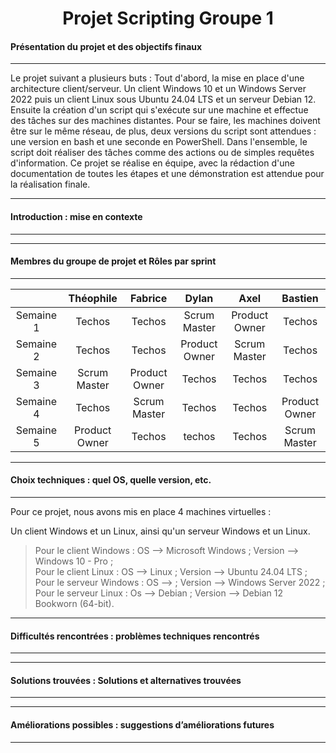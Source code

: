 <div align="center"><H1> Projet Scripting Groupe 1 </H1></div>

#### Présentation du projet et des objectifs finaux
_______

Le projet suivant a plusieurs buts : 
Tout d'abord, la mise en place d'une architecture client/serveur. Un client Windows 10 et un Windows Server 2022 puis un client Linux sous Ubuntu 24.04 LTS et un serveur Debian 12. Ensuite la création d'un script qui s'exécute sur une machine et effectue des tâches sur des machines distantes. Pour se faire, les machines doivent être sur le même réseau, de plus, deux versions du script sont attendues : une version en bash et une seconde en PowerShell. Dans l'ensemble, le script doit réaliser des tâches comme des actions ou de simples requêtes d'information. Ce projet se réalise en équipe, avec la rédaction d'une documentation de toutes les étapes et une démonstration est attendue pour la réalisation finale.

_______
#### Introduction : mise en contexte
_______



_______
#### Membres du groupe de projet et Rôles par sprint
_______
| | Théophile | Fabrice | Dylan | Axel | Bastien |
| :-: | :-: | :-: | :-: | :-: | :-: |
| Semaine 1 | Techos | Techos | Scrum Master | Product Owner | Techos |
| Semaine 2 | Techos | Techos | Product Owner | Scrum Master | Techos |
| Semaine 3 | Scrum Master | Product Owner | Techos | Techos | Techos |
| Semaine 4 | Techos | Scrum Master | Techos | Techos | Product Owner |
| Semaine 5 | Product Owner | Techos | techos | Techos | Scrum Master |

_______
#### Choix techniques : quel OS, quelle version, etc.
_______
Pour ce projet, nous avons mis en place 4 machines virtuelles :

Un client Windows et un Linux, ainsi qu'un serveur Windows et un Linux.

> Pour le client Windows : OS --> Microsoft Windows ; Version --> Windows 10 - Pro ;  
> Pour le client Linux : OS --> Linux ; Version --> Ubuntu 24.04 LTS ;  
> Pour le serveur Windows : OS -->  ; Version --> Windows Server 2022 ;  
> Pour le serveur Linux : Os --> Debian ; Version --> Debian 12 Bookworn (64-bit).  

_______
#### Difficultés rencontrées : problèmes techniques rencontrés
_______

_______
#### Solutions trouvées : Solutions et alternatives trouvées
_______

_______
#### Améliorations possibles : suggestions d’améliorations futures
_______
